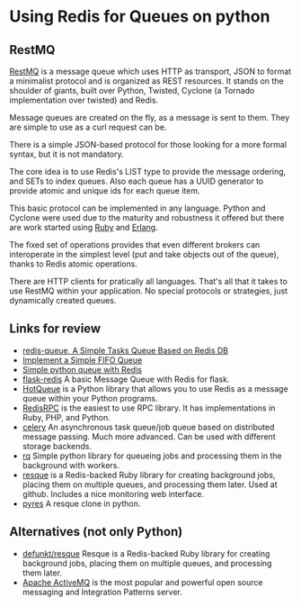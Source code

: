 # Using Redis for Queues on python

##  RestMQ

[RestMQ](http://restmq.com/) is a message queue which uses HTTP as transport, JSON to format a minimalist protocol and is organized as REST resources. It stands on the shoulder of giants, built over Python, Twisted, Cyclone (a Tornado implementation over twisted) and Redis.

Message queues are created on the fly, as a message is sent to them. They are simple to use as a curl request can be.

There is a simple JSON-based protocol for those looking for a more formal syntax, but it is not mandatory.

The core idea is to use Redis's LIST type to provide the message ordering, and SETs to index queues. Also each queue has a UUID generator to provide atomic and unique ids for each queue item.

This basic protocol can be implemented in any language. Python and Cyclone were used due to the maturity and robustness it offered but there are work started using [Ruby](http://gist.github.com/524240) and [Erlang](http://github.com/gleicon/restmq-erl).

The fixed set of operations provides that even different brokers can interoperate in the simplest level (put and take objects out of the queue), thanks to Redis atomic operations.

There are HTTP clients for pratically all languages. That's all that it takes to use RestMQ within your application. No special protocols or strategies, just dynamically created queues. 


## Links for review

 - [redis-queue, A Simple Tasks Queue Based on Redis DB](http://code.google.com/p/redis-queue/)
 - [Implement a Simple FIFO Queue](http://rediscookbook.org/implement_a_fifo_queue.html)
 - [Simple python queue with Redis](http://peter-hoffmann.com/2012/python-simple-queue-redis-queue.html)
 - [flask-redis](http://flask.pocoo.org/snippets/73/) A basic Message Queue with Redis for flask.
 - [HotQueue](http://pypi.python.org/pypi/hotqueue/0.2.1) is a Python library that allows you to use Redis as a message queue within your Python programs.
 - [RedisRPC](http://pypi.python.org/pypi/redisrpc) is the easiest to use RPC library. It has implementations in Ruby, PHP, and Python.
 - [celery](http://celeryproject.org/) An asynchronous task queue/job queue based on distributed message passing. Much more advanced. Can be used with different storage backends.
 - [rq](http://nvie.com/rq/) Simple python library for queueing jobs and processing them in the background with workers.
 - [resque](https://github.com/defunkt/resque) is a Redis-backed Ruby library for creating background jobs, placing them on multiple queues, and processing them later. Used at github. Includes a nice monitoring web interface.
 - [pyres](https://github.com/binarydud/pyres) A resque clone in python.
 
## Alternatives (not only Python)
 - [defunkt/resque](https://github.com/defunkt/resque) Resque is a Redis-backed Ruby library for creating background jobs, placing them on multiple queues, and processing them later.
 - [Apache ActiveMQ](http://activemq.apache.org/) is the most popular and powerful open source messaging and Integration Patterns server.
